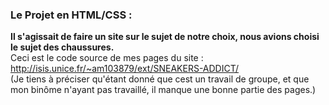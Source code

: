### Le Projet en HTML/CSS :
**Il s'agissait de faire un site sur le sujet de notre choix, nous avions choisi le sujet des chaussures.**<br>
Ceci est le code source de mes pages du site : http://isis.unice.fr/~am103879/ext/SNEAKERS-ADDICT/<br>
(Je tiens à préciser qu'étant donné que cest un travail de groupe, et que mon binôme n'ayant pas travaillé, il manque une bonne partie des pages.)
